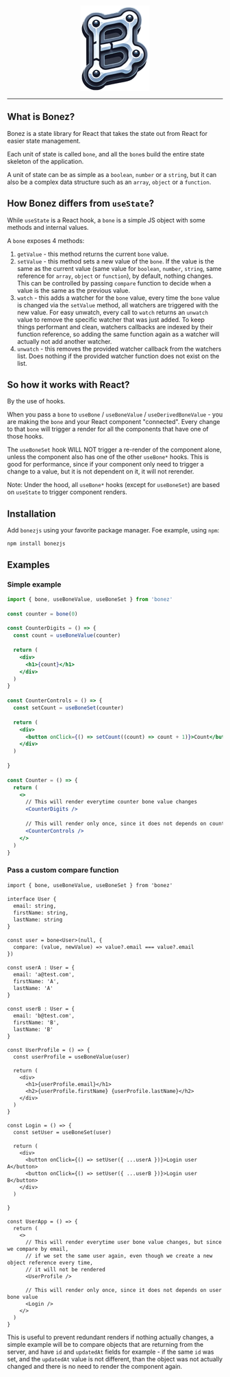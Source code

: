 <p align="center">
  <img src="https://raw.githubusercontent.com/ron-dadon/bonez/refs/heads/master/docs/logo.png" alt="Bonez Logo" height="200" />
</p>

----

## What is Bonez?

Bonez is a state library for React that takes the state out from React for easier state management.

Each unit of state is called `bone`, and all the `bone`s build the entire state skeleton of the application.

A unit of state can be as simple as a `boolean`, `number` or a `string`, but it can also be a complex data structure such as an `array`, `object` or a `function`.

## How Bonez differs from `useState`?

While `useState` is a React hook, a `bone` is a simple JS object with some methods and internal values.

A `bone` exposes 4 methods:

1. `getValue` - this method returns the current `bone` value.
2. `setValue` - this method sets a new value of the `bone`. If the value is the same as the current value (same value for `boolean`, `number`, `string`, same reference for `array`, `object` or `function`), by default, nothing changes. This can be controlled by passing `compare` function to decide when a value is the same as the previous value.
3. `watch` - this adds a watcher for the `bone` value, every time the `bone` value is changed via the `setValue` method, all watchers are triggered with the new value. For easy unwatch, every call to `watch` returns an `unwatch` value to remove the specific watcher that was just added. To keep things performant and clean, watchers callbacks are indexed by their function reference, so adding the same function again as a watcher will actually not add another watcher.
4. `unwatch` - this removes the provided watcher callback from the watchers list. Does nothing if the provided watcher function does not exist on the list.

## So how it works with React?

By the use of hooks.

When you pass a `bone` to `useBone` / `useBoneValue` / `useDerivedBoneValue` - you are making the `bone` and your React component "connected".  Every change to that `bone` will trigger a render for all the components that have one of those hooks.

The `useBoneSet` hook WILL NOT trigger a re-render of the component alone, unless the component also has one of the other `useBone*` hooks. This is good for performance, since if your component only need to trigger a change to a value, but it is not dependent on it, it will not rerender.

Note: Under the hood, all `useBone*` hooks (except for `useBoneSet`) are based on `useState` to trigger component renders.

## Installation

Add `bonezjs` using your favorite package manager. Foe example, using `npm`:

```shell
npm install bonezjs
```

## Examples

### Simple example

```jsx
import { bone, useBoneValue, useBoneSet } from 'bonez'

const counter = bone(0)

const CounterDigits = () => {
  const count = useBoneValue(counter)
  
  return (
    <div>
      <h1>{count}</h1>
    </div>
  )
}

const CounterControls = () => {
  const setCount = useBoneSet(counter)
  
  return (
    <div>
      <button onClick={() => setCount((count) => count + 1)}>Count</button>
    </div>
  )
  
}

const Counter = () => {
  return (
    <>
      // This will render everytime counter bone value changes
      <CounterDigits />

      // This will render only once, since it does not depends on counter bone value
      <CounterControls /> 
    </>
  )
}
```

### Pass a custom compare function

```tsx
import { bone, useBoneValue, useBoneSet } from 'bonez'

interface User {
  email: string,
  firstName: string,
  lastName: string
}

const user = bone<User>(null, {
  compare: (value, newValue) => value?.email === value?.email
})

const userA : User = {
  email: 'a@test.com',
  firstName: 'A',
  lastName: 'A'
}

const userB : User = {
  email: 'b@test.com',
  firstName: 'B',
  lastName: 'B'
}

const UserProfile = () => {
  const userProfile = useBoneValue(user)
  
  return (
    <div>
      <h1>{userProfile.email}</h1>
      <h2>{userProfile.firstName} {userProfile.lastName}</h2>
    </div>
  )
}

const Login = () => {
  const setUser = useBoneSet(user)
  
  return (
    <div>
      <button onClick={() => setUser({ ...userA })}>Login user A</button>
      <button onClick={() => setUser({ ...userB })}>Login user B</button>
    </div>
  )
  
}

const UserApp = () => {
  return (
    <>
      // This will render everytime user bone value changes, but since we compare by email,
      // if we set the same user again, even though we create a new object reference every time, 
      // it will not be rendered
      <UserProfile />

      // This will render only once, since it does not depends on user bone value
      <Login /> 
    </>
  )
}
```

This is useful to prevent redundant renders if nothing actually changes, a simple example will be to compare objects that are returning from the server, and have `id` and `updatedAt` fields for example - if the same `id` was set, and the `updatedAt` value is not different, than the object was not actually changed and there is no need to render the component again.
